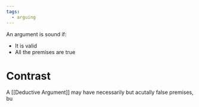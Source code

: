 ```yaml
---
tags:
  - arguing
---
```

An argument is sound if:
- It is valid 
- All the premises are true
# Contrast
A [[Deductive Argument]] may have necessarily but acutally false premises, bu